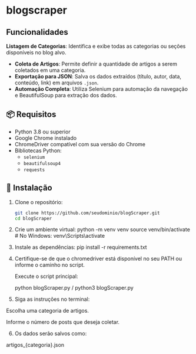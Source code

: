 # blogscraper


## Funcionalidades 

 **Listagem de Categorias**: Identifica e exibe todas as categorias ou seções disponíveis no blog alvo.
- **Coleta de Artigos**: Permite definir a quantidade de artigos a serem coletados em uma categoria.
- **Exportação para JSON**: Salva os dados extraídos (título, autor, data, conteúdo, link) em arquivos `.json`.
- **Automação Completa**: Utiliza Selenium para automação da navegação e BeautifulSoup para extração dos dados.

## 📦 Requisitos

- Python 3.8 ou superior
- Google Chrome instalado
- ChromeDriver compatível com sua versão do Chrome
- Bibliotecas Python:
  - `selenium`
  - `beautifulsoup4`
  - `requests`

## 🚀 Instalação

1. Clone o repositório:
   ```bash
   git clone https://github.com/seudominio/blogScraper.git
   cd blogScraper

2. Crie um ambiente virtual:
python -m venv venv
source venv/bin/activate  # No Windows: venv\Scripts\activate


3. Instale as dependências:
pip install -r requirements.txt


4. Certifique-se de que o chromedriver está disponível no seu PATH ou informe o caminho no script.

    Execute o script principal:

    python blogScraper.py / python3 blogScraper.py


5. Siga as instruções no terminal:

Escolha uma categoria de artigos.

Informe o número de posts que deseja coletar.

6. Os dados serão salvos como:

artigos_{categoria}.json
